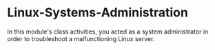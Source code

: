 # Linux-Systems-Administration
In this module's class activities, you acted as a system administrator in order to troubleshoot a malfunctioning Linux server.
